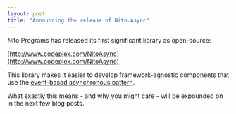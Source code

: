 ```yaml
---
layout: post
title: "Announcing the release of Nito.Async"
---
```


Nito Programs has released its first significant library as open-source:  

  [http://www.codeplex.com/NitoAsync](http://www.codeplex.com/NitoAsync)





This library makes it easier to develop framework-agnostic components that use the [event-based asynchronous pattern](http://msdn.microsoft.com/en-us/library/wewwczdw.aspx).





What exactly this means - and why you might care - will be expounded on in the next few blog posts.


